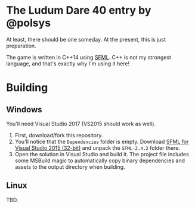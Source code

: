 # The Ludum Dare 40 entry by @polsys

At least, there should be one someday. At the present, this is just preparation.

The game is written in C++14 using [SFML](https://github.com/SFML/SFML). C++ is not my strongest language, and that's exactly why I'm using it here!


# Building
## Windows
You'll need Visual Studio 2017 (VS2015 should work as well).
1. First, download/fork this repository.
2. You'll notice that the `Dependencies` folder is empty. Download [SFML for Visual Studio 2015 (32-bit)](https://www.sfml-dev.org/download/sfml/2.4.2/) and unpack the `SFML-2.4.2` folder there.
3. Open the solution in Visual Studio and build it. The project file includes some MSBuild magic to automatically copy binary dependencies and assets to the output directory when building.

## Linux
TBD.

